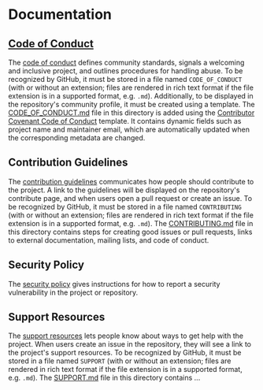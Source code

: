 # Documentation


## [Code of Conduct](../docs/CODE_OF_CONDUCT.md)
The [code of conduct](https://docs.github.com/en/communities/setting-up-your-project-for-healthy-contributions/adding-a-code-of-conduct-to-your-project)
defines community standards, signals a welcoming and inclusive project,
and outlines procedures for handling abuse. To be recognized by GitHub, it must be stored in a file named
`CODE_OF_CONDUCT` (with or without an extension;
files are rendered in rich text format if the file extension is in a supported format, e.g. `.md`).
Additionally, to be displayed in the repository's community profile, it must be created using a template.
The [CODE_OF_CONDUCT.md](../docs/CODE_OF_CONDUCT.md) file in this directory is added using the
[Contributor Covenant Code of Conduct](https://www.contributor-covenant.org/version/2/0/code_of_conduct.html) template.
It contains dynamic fields such as project name and maintainer email, which are automatically updated when
the corresponding metadata are changed.


## Contribution Guidelines
The [contribution guidelines](https://docs.github.com/en/communities/setting-up-your-project-for-healthy-contributions/setting-guidelines-for-repository-contributors)
communicates how people should contribute to the project. A link to the guidelines will be displayed
on the repository's contribute page, and when users open a pull request or create an issue.
To be recognized by GitHub, it must be stored in a file named
`CONTRIBUTING` (with or without an extension;
files are rendered in rich text format if the file extension is in a supported format, e.g. `.md`).
The [CONTRIBUTING.md](../docs/CONTRIBUTING.md) file in this directory contains steps for creating good issues or pull requests,
links to external documentation, mailing lists, and code of conduct.


## Security Policy
The [security policy](https://docs.github.com/en/code-security/getting-started/adding-a-security-policy-to-your-repository)
gives instructions for how to report a security vulnerability in the project or repository.


## Support Resources
The [support resources](https://docs.github.com/en/communities/setting-up-your-project-for-healthy-contributions/adding-support-resources-to-your-project)
lets people know about ways to get help with the project.
When users create an issue in the repository, they will see a link to the project's support resources.
To be recognized by GitHub, it must be stored in a file named
`SUPPORT` (with or without an extension;
files are rendered in rich text format if the file extension is in a supported format, e.g. `.md`).
The [SUPPORT.md](../docs/SUPPORT.md) file in this directory contains ...
